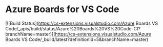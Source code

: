# Azure Boards for VS Code

[![Build Status](https://cs-extensions.visualstudio.com/Azure Boards VS Code/_apis/build/status/Azure%20Boards%20VS%20Code-CI?branchName=master)](https://cs-extensions.visualstudio.com/Azure Boards VS Code/_build/latest?definitionId=5&branchName=master)
